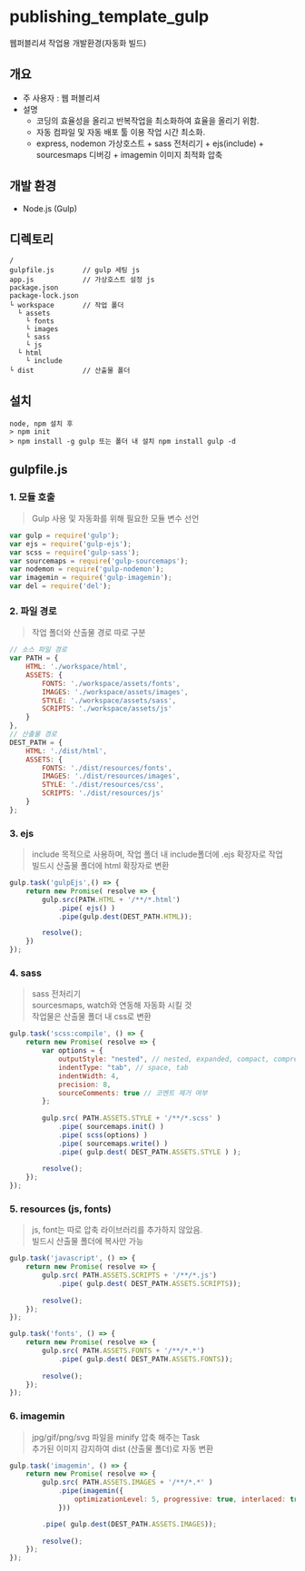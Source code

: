 # publishing_template_gulp
웹퍼블리셔 작업용 개발환경(자동화 빌드)

## 개요  
- 주 사용자 : 웹 퍼블리셔
- 설명  
  - 코딩의 효율성을 올리고 반복작업을 최소화하여 효율을 올리기 위함.
  - 자동 컴파일 및 자동 배포 툴 이용 작업 시간 최소화.
  - express, nodemon 가상호스트 + sass 전처리기 + ejs(include) + sourcesmaps 디버깅 + imagemin 이미지 최적화 압축 

## 개발 환경
- Node.js (Gulp)

## 디렉토리  
```
/
gulpfile.js       // gulp 세팅 js
app.js            // 가상호스트 설정 js
package.json
package-lock.json
└ workspace       // 작업 폴더
  └ assets
    └ fonts
    └ images
    └ sass
    └ js
  └ html
    └ include
└ dist            // 산출물 폴더
```

## 설치
```
node, npm 설치 후
> npm init
> npm install -g gulp 또는 폴더 내 설치 npm install gulp -d
```

## gulpfile.js

### 1. 모듈 호출
> Gulp 사용 및 자동화를 위해 필요한 모듈 변수 선언

```javascript
var gulp = require('gulp');
var ejs = require('gulp-ejs');
var scss = require('gulp-sass');
var sourcemaps = require('gulp-sourcemaps');
var nodemon = require('gulp-nodemon');
var imagemin = require('gulp-imagemin');
var del = require('del');
```

### 2. 파일 경로
> 작업 폴더와 산출물 경로 따로 구분

```javascript
// 소스 파일 경로
var PATH = { 
    HTML: './workspace/html',
	ASSETS: { 
		FONTS: './workspace/assets/fonts',
		IMAGES: './workspace/assets/images',
		STYLE: './workspace/assets/sass',
		SCRIPTS: './workspace/assets/js'
	} 
}, 
// 산출물 경로 
DEST_PATH = { 
    HTML: './dist/html',
	ASSETS: {
		FONTS: './dist/resources/fonts',
		IMAGES: './dist/resources/images',
		STYLE: './dist/resources/css',
		SCRIPTS: './dist/resources/js'
	} 
}; 
```

### 3. ejs
> include 목적으로 사용하며, 작업 폴더 내 include폴더에 .ejs 확장자로 작업  
> 빌드시 산출물 폴더에 html 확장자로 변환

```javascript
gulp.task('gulpEjs',() => {
	return new Promise( resolve => {
		gulp.src(PATH.HTML + '/**/*.html')
			.pipe( ejs() )
			.pipe(gulp.dest(DEST_PATH.HTML));

		resolve();
	})
});
```

### 4. sass
> sass 전처리기  
> sourcesmaps, watch와 연동해 자동화 시킬 것  
> 작업물은 산출물 폴더 내 css로 변환

```javascript
gulp.task('scss:compile', () => { 
	return new Promise( resolve => { 
		var options = { 
			outputStyle: "nested", // nested, expanded, compact, compressed 
			indentType: "tab", // space, tab 
			indentWidth: 4,  
			precision: 8, 
			sourceComments: true // 코멘트 제거 여부 
		}; 
		
		gulp.src( PATH.ASSETS.STYLE + '/**/*.scss' )
			.pipe( sourcemaps.init() )
			.pipe( scss(options) )
			.pipe( sourcemaps.write() )
			.pipe( gulp.dest( DEST_PATH.ASSETS.STYLE ) );
		
		resolve(); 
	});
});
```

### 5. resources (js, fonts)
> js, font는 따로 압축 라이브러리를 추가하지 않았음.    
> 빌드시 산출물 폴더에 복사만 가능  

```javascript
gulp.task('javascript', () => { 
	return new Promise( resolve => { 
		gulp.src( PATH.ASSETS.SCRIPTS + '/**/*.js')
			.pipe( gulp.dest( DEST_PATH.ASSETS.SCRIPTS)); 
			
		resolve();
	});
});

gulp.task('fonts', () => { 
	return new Promise( resolve => { 
		gulp.src( PATH.ASSETS.FONTS + '/**/*.*')
			.pipe( gulp.dest( DEST_PATH.ASSETS.FONTS)); 
			
		resolve();
	});
});
```

### 6. imagemin
> jpg/gif/png/svg 파일을 minify 압축 해주는 Task  
> 추가된 이미지 감지하여 dist (산출물 폴더)로 자동 변환    

```javascript
gulp.task('imagemin', () => { 
	return new Promise( resolve => { 
		gulp.src( PATH.ASSETS.IMAGES + '/**/*.*' ) 
			.pipe(imagemin({ 
            	optimizationLevel: 5, progressive: true, interlaced: true 
        	}))

		.pipe( gulp.dest(DEST_PATH.ASSETS.IMAGES));
				
		resolve(); 
	}); 
});
```
